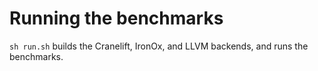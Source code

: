 # Running the benchmarks

`sh run.sh` builds the Cranelift, IronOx, and LLVM backends, and
runs the benchmarks.
